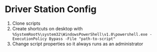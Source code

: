 # Driver Station Config

1. Clone scripts
2. Create shortcuts on desktop with `%SystemRoot%\system32\WindowsPowerShell\v1.0\powershell.exe -ExecutionPolicy Bypass -File "path-to-script"`
3. Change script properties so it always runs as an administrator